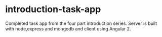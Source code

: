 # introduction-task-app
Completed task app from the four part introduction series. Server is built with node,express and mongodb and client using Angular 2.

